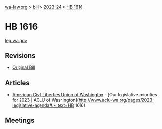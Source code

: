 [wa-law.org](/) > [bill](/bill/) > [2023-24](/bill/2023-24/) > [HB 1616](/bill/2023-24/hb/1616/)

# HB 1616
[leg.wa.gov](https://app.leg.wa.gov/billsummary?BillNumber=1616&Year=2023&Initiative=false)

## Revisions
* [Original Bill](1/)

## Articles
* [American Civil Liberties Union of Washington](/org/american_civil_liberties_union_of_washington/) - [Our legislative priorities for 2023 | ACLU of Washington](http://www.aclu-wa.org/pages/2023-legislative-agenda#:~:text=HB 1616)

## Meetings